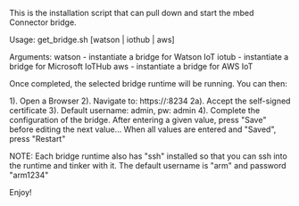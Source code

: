 This is the installation script that can pull down and start the mbed Connector bridge.

Usage:
   get_bridge.sh [watson | iothub | aws]

Arguments:
   watson - instantiate a bridge for Watson IoT
   iotub - instantiate a bridge for Microsoft IoTHub
   aws - instantiate a bridge for AWS IoT

Once completed, the selected bridge runtime will be running. You can then:

1). Open a Browser
2). Navigate to: https://<IP address of your bridge>:8234
2a). Accept the self-signed certificate
3). Default username: admin, pw: admin
4). Complete the configuration of the bridge. After entering a given value, press "Save" before editing the next value... When all values are entered and "Saved", press "Restart"

NOTE: Each bridge runtime also has "ssh" installed so that you can ssh into the runtime and tinker with it. The default username is "arm" and password "arm1234"

Enjoy!
